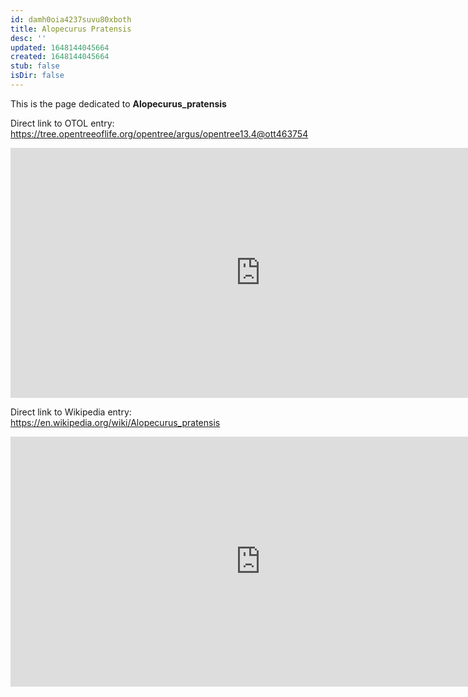 ```yaml
---
id: damh0oia4237suvu80xboth
title: Alopecurus Pratensis
desc: ''
updated: 1648144045664
created: 1648144045664
stub: false
isDir: false
---
```

This is the page dedicated to **Alopecurus_pratensis**


Direct link to OTOL entry: https://tree.opentreeoflife.org/opentree/argus/opentree13.4@ott463754



<html>
    <body>
    <iframe src="https://tree.opentreeoflife.org/opentree/argus/opentree13.4@ott463754"
    width="800" height="400" frameborder="0" allowfullscreen> </iframe>
    </body>
</html>
    


Direct link to Wikipedia entry: https://en.wikipedia.org/wiki/Alopecurus_pratensis



<html>
    <body>
    <iframe src="https://en.wikipedia.org/wiki/Alopecurus_pratensis"
    width="800" height="400" frameborder="0" allowfullscreen> </iframe>
    </body>
</html>
    
